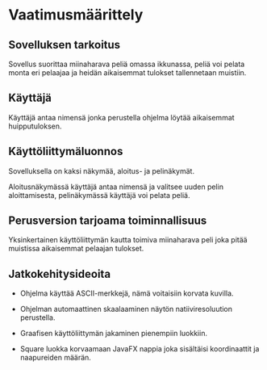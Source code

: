 # Vaatimusmäärittely

## Sovelluksen tarkoitus

Sovellus suorittaa miinaharava peliä omassa ikkunassa, peliä voi pelata monta eri pelaajaa ja heidän aikaisemmat tulokset tallennetaan muistiin.

## Käyttäjä

Käyttäjä antaa nimensä jonka perustella ohjelma löytää aikaisemmat huipputuloksen.

## Käyttöliittymäluonnos

Sovelluksella on kaksi näkymää, aloitus- ja pelinäkymät.

Aloitusnäkymässä käyttäjä antaa nimensä ja valitsee uuden pelin aloittamisesta, pelinäkymässä käyttäjä voi pelata peliä.

## Perusversion tarjoama toiminnallisuus

Yksinkertainen käyttöliittymän kautta toimiva miinaharava peli joka pitää muistissa aikaisemmat pelaajan tulokset. 

## Jatkokehitysideoita

* Ohjelma käyttää ASCII-merkkejä, nämä voitaisiin korvata kuvilla.

* Ohjelman automaattinen skaalaaminen näytön natiiviresoluution perustella.

* Graafisen käyttöliittymän jakaminen pienempiin luokkiin.

* Square luokka korvaamaan JavaFX nappia joka sisältäisi koordinaattit ja naapureiden määrän.



